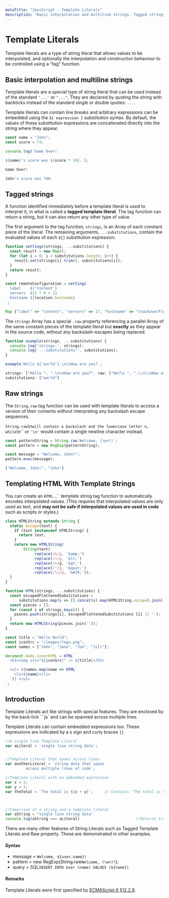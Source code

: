 ```yaml
---
metaTitle: "JavsScript - Template Literals"
description: "Basic interpolation and multiline strings, Tagged strings, Raw strings, Templating HTML With Template Strings, Introduction"
---
```


# Template Literals


Template literals are a type of string literal that allows values to be interpolated, and optionally the interpolation and construction behaviour to be controlled using a "tag" function.



## Basic interpolation and multiline strings


Template literals are a special type of string literal that can be used instead of the standard `'...'` or `"..."`. They are declared by quoting the string with backticks instead of the standard single or double quotes: ``...``.

Template literals can contain line breaks and arbitrary expressions can be embedded using the `${ expression }` substitution syntax. By default, the values of these substitution expressions are concatenated directly into the string where they appear.

```js
const name = "John";
const score = 74;

console.log(`Game Over!

${name}'s score was ${score * 10}.`);

```

```js
Game Over!

John's score was 740.

```



## Tagged strings


A function identified immediately before a template literal is used to interpret it, in what is called a **tagged template literal**. The tag function can return a string, but it can also return any other type of value.

The first argument to the tag function, `strings`, is an Array of each constant piece of the literal. The remaining arguments, `...substitutions`, contain the evaluated values of each `${}` substitution expression.

```js
function settings(strings, ...substitutions) {
  const result = new Map();
  for (let i = 0; i < substitutions.length; i++) {
    result.set(strings[i].trim(), substitutions[i]);
  }
  return result;
}

const remoteConfiguration = settings`
  label    ${'Content'}
  servers  ${2 * 8 + 1}
  hostname ${location.hostname}
`;

```

```js
Map {"label" => "Content", "servers" => 17, "hostname" => "stackoverflow.com"}

```

The `strings` Array has a special `.raw` property referencing a parallel Array of the same constant pieces of the template literal but **exactly** as they appear in the source code, without any backslash-escapes being replaced.

```js
function example(strings, ...substitutions) {
  console.log('strings:', strings);
  console.log('...substitutions:', substitutions);
}

example`Hello ${'world'}.\n\nHow are you?`;

```

```js
strings: ["Hello ", ".\n\nHow are you?", raw: ["Hello ", ".\\n\\nHow are you?"]]
substitutions: ["world"]

```



## Raw strings


The `String.raw` tag function can be used with template literals to access a version of their contents without interpreting any backslash escape sequences.

`String.raw`\n`` will contain a backslash and the lowercase letter n, while ``\n`` or `'\n'` would contain a single newline character instead.

```js
const patternString = String.raw`Welcome, (\w+)!`;
const pattern = new RegExp(patternString);

const message = "Welcome, John!";
pattern.exec(message);

```

```js
["Welcome, John!", "John"]

```



## Templating HTML With Template Strings


You can create an `HTML`...`` template string tag function to automatically encodes interpolated values. (This requires that interpolated values are only used as text, and **may not be safe if interpolated values are used in code** such as scripts or styles.)

```js
class HTMLString extends String {
  static escape(text) {
    if (text instanceof HTMLString) {
      return text;
    }
    return new HTMLString(
        String(text)
            .replace(/&/g, '&amp;')
            .replace(/</g, '&lt;')
            .replace(/>/g, '&gt;')
            .replace(/"/g, '&quot;')
            .replace(/\\/g, '&#39;'));
  }
}

function HTML(strings, ...substitutions) { 
  const escapedFlattenedSubstitutions =
      substitutions.map(s => [].concat(s).map(HTMLString.escape).join(''));
  const pieces = [];
  for (const i of strings.keys()) {
    pieces.push(strings[i], escapedFlattenedSubstitutions [i] || '');
  }
  return new HTMLString(pieces.join(''));
}

const title = "Hello World";
const iconSrc = "/images/logo.png";
const names = ["John", "Jane", "Joe", "Jill"];

document.body.innerHTML = HTML`
  <h1><img src="${iconSrc}" /> ${title}</h1>

  <ul> ${names.map(name => HTML`
    <li>${name}</li>
  `)} </ul>
`;

```



## Introduction


Template Literals act like strings with special features. They are enclosed by by the back-tick ```js` and can be spanned across multiple lines.

Template Literals can contain embedded expressions too. These expressions are indicated by a `$` sign and curly braces `{}`

```js
//A single line Template Literal  
var aLiteral = `single line string data`;


//Template Literal that spans across lines       
var anotherLiteral = `string data that spans
         across multiple lines of code`;     

//Template Literal with an embedded expression
var x = 2;
var y = 3; 
var theTotal = `The total is ${x + y}`;     // Contains "The total is 5" 



//Comarison of a string and a template literal
var aString = "single line string data"
console.log(aString === aLiteral)                         //Returns true

```

There are many other features of String Literals such as Tagged Template Literals and Raw property. These are demonstrated in other examples.



#### Syntax


- message = `Welcome, ${user.name}!`
- pattern = new RegExp(String.raw`Welcome, (\w+)!`);
- query = SQL`INSERT INTO User (name) VALUES (${name})`



#### Remarks


Template Literals were first specified by [ECMAScript 6 §12.2.9](http://www.ecma-international.org/ecma-262/6.0/#sec-template-literals).

